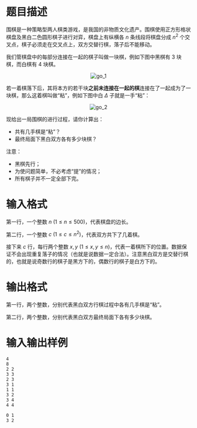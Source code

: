 # 题目描述

围棋是一种策略型两人棋类游戏，是我国的非物质文化遗产。围棋使用正方形格状棋盘及黑白二色圆形棋子进行对弈，棋盘上有纵横各 $n$ 条线段将棋盘分成 $n^2$ 个交叉点，棋子必须走在交叉点上，双方交替行棋，落子后不能移动。

我们管棋盘中的每部分连接在一起的棋子叫做一块棋，例如下图中黑棋有 $3$ 块棋，而白棋有 $4$ 块棋。

<center>
    <img src="./84/file/go_1.png" alt="go_1">
</center>

若一着棋落下后，其将本方的若干块**之前未连接在一起的棋**连接在了一起成为了一块棋，那么这着棋叫做“粘”，例如下图中白 $\Delta$ 子就是一手“粘”：

<center>
    <img src="./84/file/go_2.png" alt="go_2">
</center>

现给出一局围棋的进行过程，请你计算出：

* 共有几手棋是“粘”？
* 最终局面下黑白双方各有多少块棋？

注意：

* 黑棋先行；
* 为使问题简单，不必考虑“提”的情况；
* 所有棋子并不一定全部下完。

# 输入格式

第一行，一个整数 $n~(1 \leq n \leq 500)$，代表棋盘的边长。

第二行，一个整数 $c~(1 \leq c \leq n^2)$，代表双方共下了几着棋。

接下来 $c$ 行，每行两个整数 $x,y~(1 \leq x,y \leq n)$，代表一着棋所下的位置。数据保证不会出现重复落子的情况（也就是说数据一定合法）。注意黑白双方是交替行棋的，也就是说奇数行的棋子是黑方下的，偶数行的棋子是白方下的。

# 输出格式

第一行，两个整数，分别代表黑白双方行棋过程中各有几手棋是“粘”。

第二行，两个整数，分别代表黑白双方最终局面下各有多少块棋。

# 输入输出样例

```input1
4
8
2 2
3 3
2 3
3 1
1 1
3 2
3 4
4 4
```

```output1
0 1
3 2
```
